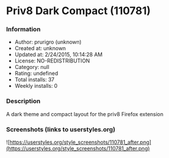 # Priv8 Dark Compact (110781)

### Information
- Author: prurigro (unknown)
- Created at: unknown
- Updated at: 2/24/2015, 10:14:28 AM
- License: NO-REDISTRIBUTION
- Category: null
- Rating: undefined
- Total installs: 37
- Weekly installs: 0


### Description
A dark theme and compact layout for the priv8 Firefox extension


### Screenshots (links to userstyles.org)
![https://userstyles.org/style_screenshots/110781_after.png](https://userstyles.org/style_screenshots/110781_after.png)


